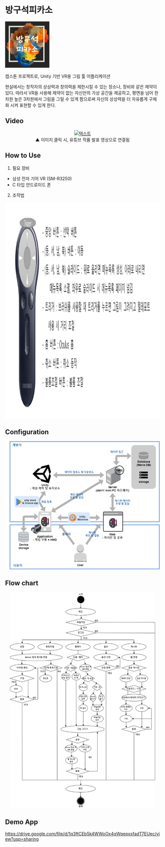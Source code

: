 # 방구석피카소

<img src="logo.png" height="150x"></img>

캡스톤 프로젝트로, Unity 기반 VR용 그림 툴 어플리케이션

현실에서는 창작자의 상상력과 창의력을 제한시킬 수 있는 장소나, 장비와 같은 제약이 있다. 따라서 VR을 사용해 제약이 없는 자신만의 가상 공간을 제공하고, 평면을 넘어 한 차원 높은 3차원에서 그림을 그릴 수 있게 함으로써 자신의 상상력을 더 자유롭게 구체화 시켜 표현할 수 있게 한다. 


## Video

<div align=center>
  
  [![텍스트](http://img.youtube.com/vi/X1QA3BKXUEc/0.jpg)](https://youtu.be/X1QA3BKXUEc)
  <br>▲ 이미지 클릭 시, 유튜브 작품 발표 영상으로 연결됨
</div>

## How to Use
1. 필요 장비
  * 삼성 전자 기어 VR (SM-R3250)
  * C 타입 안드로이드 폰

2. 조작법
<p align="center"><img src="howto.png" height="700x"></img></p>

## Configuration
<p align="center"><img src="configuration.png"></img></p>

## Flow chart
<p align="center"><img src="FlowChart.png" height="700x"></img></p>

## Demo App
https://drive.google.com/file/d/1q3ftCEb5k4WWoOx4qWqepxsfadT7EUec/view?usp=sharing
